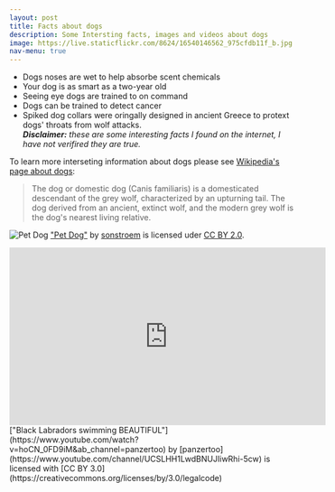 ```yaml
---
layout: post
title: Facts about dogs
description: Some Intersting facts, images and videos about dogs
image: https://live.staticflickr.com/8624/16540146562_975cfdb11f_b.jpg
nav-menu: true
---
```


* Dogs noses are wet to help absorbe scent chemicals
* Your dog is as smart as a two-year old
* Seeing eye dogs are trained to on command
* Dogs can be trained to detect cancer
* Spiked dog collars were oringally designed in ancient Greece to protext dogs' throats from wolf attacks.  
***Disclaimer:** these are some interesting facts I found on the internet, I have not verifired they are true.*

To learn more interseting information about dogs please see [Wikipedia's page about dogs](https://en.wikipedia.org/wiki/Dog):

> The dog or domestic dog (Canis familiaris) is a domesticated descendant of the grey wolf, characterized by an upturning tail. The dog derived from an ancient, extinct wolf, and the modern grey wolf is the dog's nearest living relative.

![Pet Dog](https://live.staticflickr.com/8624/16540146562_975cfdb11f_b.jpg)
["Pet Dog"](https://www.flickr.com/photos/96964826@N05/16540146562) by [sonstroem](https://www.flickr.com/photos/96964826@N05) is licensed uder [CC BY 2.0](https://creativecommons.org/licenses/by/2.0/?ref=ccsearch&atype=rich).

<iframe width="560" height="315" src="https://www.youtube.com/embed/hoCN_0FD9iM" title="YouTube video player" frameborder="0" allow="accelerometer; autoplay; clipboard-write; encrypted-media; gyroscope; picture-in-picture" allowfullscreen></iframe>
["Black Labradors swimming BEAUTIFUL"](https://www.youtube.com/watch?v=hoCN_0FD9iM&ab_channel=panzertoo) by [panzertoo](https://www.youtube.com/channel/UCSLHH1LwdBNUJIiwRhi-5cw) is licensed with [CC BY 3.0](https://creativecommons.org/licenses/by/3.0/legalcode)
